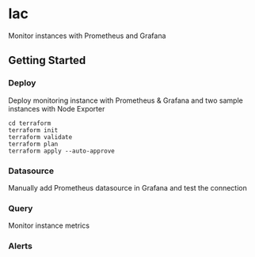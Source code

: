 # Iac
Monitor instances with Prometheus and Grafana
## Getting Started

### Deploy
Deploy monitoring instance with Prometheus & Grafana and two sample instances with Node Exporter

```
cd terraform
terraform init
terraform validate
terraform plan
terraform apply --auto-approve
```

### Datasource
Manually add Prometheus datasource in Grafana and test the connection

### Query
Monitor instance metrics

### Alerts